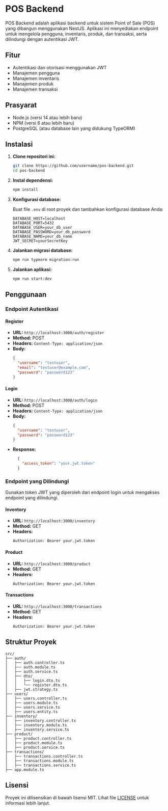 # POS Backend

POS Backend adalah aplikasi backend untuk sistem Point of Sale (POS) yang dibangun menggunakan NestJS. Aplikasi ini menyediakan endpoint untuk mengelola pengguna, inventaris, produk, dan transaksi, serta dilindungi dengan autentikasi JWT.

## Fitur

- Autentikasi dan otorisasi menggunakan JWT
- Manajemen pengguna
- Manajemen inventaris
- Manajemen produk
- Manajemen transaksi

## Prasyarat

- Node.js (versi 14 atau lebih baru)
- NPM (versi 6 atau lebih baru)
- PostgreSQL (atau database lain yang didukung TypeORM)

## Instalasi

1. **Clone repositori ini:**

   ```bash
   git clone https://github.com/username/pos-backend.git
   cd pos-backend
   ```

2. **Instal dependensi:**

   ```bash
   npm install
   ```

3. **Konfigurasi database:**

   Buat file `.env` di root proyek dan tambahkan konfigurasi database Anda:

   ```env
   DATABASE_HOST=localhost
   DATABASE_PORT=5432
   DATABASE_USER=your_db_user
   DATABASE_PASSWORD=your_db_password
   DATABASE_NAME=your_db_name
   JWT_SECRET=yourSecretKey
   ```

4. **Jalankan migrasi database:**

   ```bash
   npm run typeorm migration:run
   ```

5. **Jalankan aplikasi:**

   ```bash
   npm run start:dev
   ```

## Penggunaan

### Endpoint Autentikasi

#### Register

- **URL:** `http://localhost:3000/auth/register`
- **Method:** POST
- **Headers:** `Content-Type: application/json`
- **Body:**
  ```json
  {
    "username": "testuser",
    "email": "testuser@example.com",
    "password": "password123"
  }
  ```

#### Login

- **URL:** `http://localhost:3000/auth/login`
- **Method:** POST
- **Headers:** `Content-Type: application/json`
- **Body:**
  ```json
  {
    "username": "testuser",
    "password": "password123"
  }
  ```
- **Response:**
  ```json
    {
      "access_token": "your.jwt.token"
    }
  ```

### Endpoint yang Dilindungi

Gunakan token JWT yang diperoleh dari endpoint login untuk mengakses endpoint yang dilindungi.

#### Inventory

- **URL:** `http://localhost:3000/inventory`
- **Method:** GET
- **Headers:**
  ```plaintext
  Authorization: Bearer your.jwt.token
  ```

#### Product

- **URL:** `http://localhost:3000/product`
- **Method:** GET
- **Headers:**
  ```plaintext
  Authorization: Bearer your.jwt.token
  ```

#### Transactions

- **URL:** `http://localhost:3000/transactions`
- **Method:** GET
- **Headers:**
  ```plaintext
  Authorization: Bearer your.jwt.token
  ```

## Struktur Proyek

```
src/
├── auth/
│   ├── auth.controller.ts
│   ├── auth.module.ts
│   ├── auth.service.ts
│   ├── dto/
│   │   ├── login.dto.ts
│   │   └── register.dto.ts
│   ├── jwt.strategy.ts
├── users/
│   ├── users.controller.ts
│   ├── users.module.ts
│   ├── users.service.ts
│   ├── users.entity.ts
├── inventory/
│   ├── inventory.controller.ts
│   ├── inventory.module.ts
│   ├── inventory.service.ts
├── product/
│   ├── product.controller.ts
│   ├── product.module.ts
│   ├── product.service.ts
├── transactions/
│   ├── transactions.controller.ts
│   ├── transactions.module.ts
│   ├── transactions.service.ts
├── app.module.ts
```

  ## Lisensi

  Proyek ini dilisensikan di bawah lisensi MIT. Lihat file [LICENSE](LICENSE) untuk informasi lebih lanjut.
